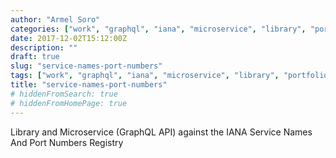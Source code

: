```yaml
---
author: "Armel Soro"
categories: ["work", "graphql", "iana", "microservice", "library", "portfolio-kotlin", "kubernetes", "kotlin", "jvm", "gradle"]
date: 2017-12-02T15:12:00Z
description: ""
draft: true
slug: "service-names-port-numbers"
tags: ["work", "graphql", "iana", "microservice", "library", "portfolio-kotlin", "kubernetes", "kotlin", "jvm", "gradle"]
title: "service-names-port-numbers"
# hiddenFromSearch: true
# hiddenFromHomePage: true
---
```


Library and Microservice (GraphQL API) against the IANA Service Names And Port Numbers Registry

